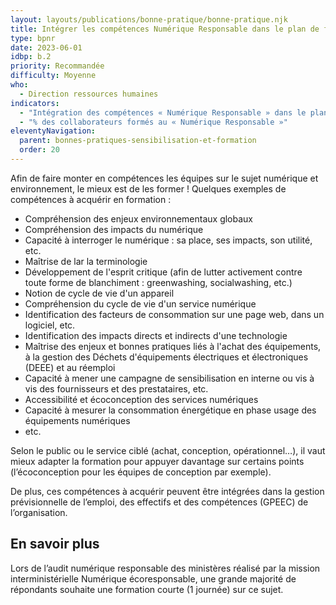 ```yaml
---
layout: layouts/publications/bonne-pratique/bonne-pratique.njk
title: Intégrer les compétences Numérique Responsable dans le plan de formation
type: bpnr
date: 2023-06-01
idbp: b.2
priority: Recommandée
difficulty: Moyenne 
who:
  - Direction ressources humaines
indicators:
  - "Intégration des compétences « Numérique Responsable » dans le plan de formation : oui/non"
  - "% des collaborateurs formés au « Numérique Responsable »"
eleventyNavigation:
  parent: bonnes-pratiques-sensibilisation-et-formation
  order: 20
---
```


Afin de faire monter en compétences les équipes sur le sujet numérique et environnement, le mieux est de les former ! Quelques exemples de compétences à acquérir en formation : 

* Compréhension des enjeux environnementaux globaux
* Compréhension des impacts du numérique 
* Capacité à interroger le numérique : sa place, ses impacts, son utilité, etc.
* Maîtrise de lar la terminologie
*	Développement de  l'esprit critique (afin de lutter activement contre toute forme de blanchiment : greenwashing, socialwashing, etc.) 
* Notion de cycle de vie d'un appareil
* Compréhension du cycle de vie d'un service numérique
* Identification des facteurs de consommation sur une page web, dans un logiciel, etc.
* Identification des impacts directs et indirects d'une technologie
* Maîtrise des enjeux et bonnes pratiques liés à l'achat des équipements, à la gestion des Déchets d'équipements électriques et électroniques (DEEE) et au réemploi
* Capacité à mener une campagne de sensibilisation en interne ou vis à vis des fournisseurs et des prestataires, etc.
* Accessibilité et écoconception des services numériques
* Capacité à mesurer la consommation énergétique en phase usage des équipements numériques
* etc.

Selon le public ou le service ciblé (achat, conception, opérationnel…), il vaut mieux adapter la formation pour appuyer davantage sur certains points (l’écoconception pour les équipes de conception par exemple).

De plus, ces compétences à acquérir peuvent être intégrées dans la gestion prévisionnelle de l’emploi, des effectifs et des compétences (GPEEC) de l’organisation.

## En savoir plus
Lors de l’audit numérique responsable des ministères réalisé par la mission interministérielle Numérique écoresponsable, une grande majorité de répondants souhaite une formation courte (1 journée) sur ce sujet.


